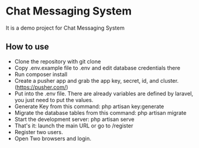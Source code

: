 # Chat Messaging System
It is a demo project for Chat Messaging System

## How to use
- Clone the repository with git clone
- Copy .env.example file to .env and edit database credentials there
- Run composer install
- Create a pusher app and grab the app key, secret, id, and cluster. (https://pusher.com/)
- Put into the .env file. There are already variables are defined by laravel, you just need to put the values.
- Generate Key from this command: php artisan key:generate
- Migrate the database tables from this command: php artisan migrate
- Start the development server: php artisan serve
- That's it: launch the main URL or go to /register
- Register two users.
- Open Two browsers and login.

